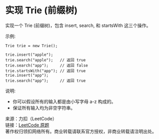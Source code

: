 # 实现 Trie (前缀树)

实现一个 Trie (前缀树)，包含 insert, search, 和 startsWith 这三个操作。

示例:

```text
Trie trie = new Trie();

trie.insert("apple");
trie.search("apple");   // 返回 true
trie.search("app");     // 返回 false
trie.startsWith("app"); // 返回 true
trie.insert("app");
trie.search("app");     // 返回 true
```

说明:

- 你可以假设所有的输入都是由小写字母 a-z 构成的。
- 保证所有输入均为非空字符串。

来源：力扣（LeetCode）  
链接：[LeetCode 原题](https://leetcode-cn.com/problems/implement-trie-prefix-tree)  
著作权归领扣网络所有。商业转载请联系官方授权，非商业转载请注明出处。
